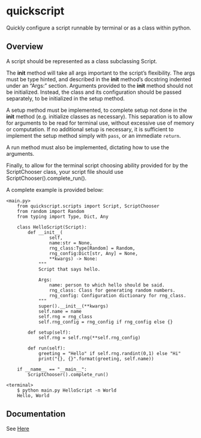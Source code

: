 # quickscript
Quickly configure a script runnable by terminal or as a class within python.

## Overview
A script should be represented as a class subclassing Script.

The __init__ method will take all args important to the script’s flexibility.
The args must be type hinted, and described in the __init__ method’s docstring
indented under an “Args:” section. Arguments provided to the __init__ method
should not be initialized. Instead, the class and its configuration should be
passed separately, to be initialized in the setup method.

A setup method must be implemented, to complete setup not done in the __init__
method (e.g. initialize classes as necessary). This separation is to allow for
arguments to be read for terminal use, without excessive use of memory or
computation. If no additional setup is necessary, it is sufficient to implement
the setup method simply with `pass`, or an immediate `return`.

A run method must also be implemented, dictating how to use the arguments.

Finally, to allow for the terminal script choosing ability provided for by the
ScriptChooser class, your script file should use ScriptChooser().complete_run().

A complete example is provided below:

    <main.py>
        from quickscript.scripts import Script, ScriptChooser
        from random import Random
        from typing import Type, Dict, Any

        class HelloScript(Script):
            def __init__(
                    self,
                    name:str = None,
                    rng_class:Type[Random] = Random,
                    rng_config:Dict[str, Any] = None,
                    **kwargs) -> None:
                """
                Script that says hello.

                Args:
                    name: person to which hello should be said.
                    rng_class: Class for generating random numbers.
                    rng_config: Configuration dictionary for rng_class.
                """
                super().__init__(**kwargs)
                self.name = name
                self.rng = rng_class
                self.rng_config = rng_config if rng_config else {}

            def setup(self):
                self.rng = self.rng(**self.rng_config)
            
            def run(self):
                greeting = "Hello" if self.rng.randint(0,1) else "Hi"
                print("{}, {}".format(greeting, self.name))

        if __name__ == "__main__":
            ScriptChooser().complete_run()

    <terminal>
        $ python main.py HelloScript -n World
        Hello, World

## Documentation
See [Here](https://mzimm003.github.io/quickscript)
